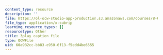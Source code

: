 ```yaml
---
content_type: resource
description: ''
file: https://ol-ocw-studio-app-production.s3.amazonaws.com/courses/8-01sc-classical-mechanics-fall-2016/60a932ccbb83e9506f13f5edd4be6555_bHocXJ4rv5g.srt
file_type: application/x-subrip
learning_resource_types: []
resourcetype: Other
title: 3play caption file
type: OCWFile
uid: 60a932cc-bb83-e950-6f13-f5edd4be6555
---
```

